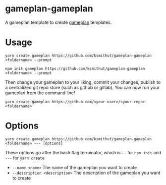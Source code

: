 # gameplan-gameplan

A gameplan template to create [gameplan](https://github.com/ksmithut/create-gameplan)
templates.

# Usage

```
yarn create gameplan https://github.com/ksmithut/gameplan-gameplan <foldername> --prompt
```

```
npm init gameplan https://github.com/ksmithut/gameplan-gameplan <foldername> --prompt
```

Then change your gameplan to your liking, commit your changes, publish to
a centralized git repo store (such as github or gitlab). You can now run your
gameplan from the command line!

```
yarn create gameplan https://github.com/<your-user>/<your-repo> <foldername>
```

# Options

```
yarn create gameplan https://github.com/ksmithut/gameplan-gameplan <foldername> --- [options]
```

These options go after the bash flag terminator, which is `--` for `npm init`
and `---` for `yarn create`

- `--name <name>` The name of the gameplan you want to create
- `--description <description>` The description of the gameplan you want to create
